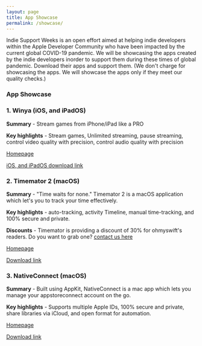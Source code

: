 ```yaml
---
layout: page
title: App Showcase
permalink: /showcase/
---
```


Indie Support Weeks is an open effort aimed at helping indie developers within the Apple Developer Community who have been impacted by the current global COVID-19 pandemic. We will be showcasing the apps created by the indie developers inorder to support them during these times of global pandemic. Download their apps and support them.
(We don't charge for showcasing the apps. We will showcase the apps only if they meet our quality checks.)

### App Showcase

### 1. Winya (iOS, and iPadOS)

**Summary** - Stream games from iPhone/iPad like a PRO

**Key highlights** - Stream games, Unlimited streaming, pause streaming, control video quality with precision, control audio quality with precision

[Homepage](https://winya.app)

[iOS, and iPadOS download link](https://apps.apple.com/app/id1504093464)

### 2. Timemator 2 (macOS)

**Summary** - "Time waits for none." Timemator 2 is a macOS application which let's you to track your time effectively.

**Key highlights** - auto-tracking, activity Timeline, manual time-tracking, and 100% secure and private.

**Discounts** - Timemator is providing a discount of 30% for ohmyswift's readers. Do you want to grab one? [contact us here](/blog/social)

[Homepage](https://timemator.com/)

[Download link](https://s3-eu-west-1.amazonaws.com/catforce-timemator/releases/Timemator.dmg)

### 3. NativeConnect (macOS)

**Summary** - Built using AppKit, NativeConnect is a mac app which lets you manage your appstoreconnect account on the go.

**Key highlights** - Supports multiple Apple IDs, 100% secure and private, share libraries via iCloud, and open format for automation.

[Homepage](https://nativeconnect.app/)

[Download link](https://install.appcenter.ms/users/vadim.shpakovski/apps/nativeconnect/distribution_groups/public)
